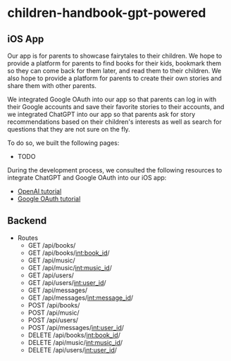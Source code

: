 # children-handbook-gpt-powered

## iOS App

Our app is for parents to showcase fairytales to their children. We hope to provide a platform for parents to find books for their kids, bookmark them so they can come back for them later, and read them to their children. We also hope to provide a platform for parents to create their own stories and share them with other parents.

We integrated Google OAuth into our app so that parents can log in with their Google accounts and save their favorite stories to their accounts, and we integrated ChatGPT into our app so that parents ask for story recommendations based on their children's interests as well as search for questions that they are not sure on the fly.

To do so, we built the following pages:

- TODO

During the development process, we consulted the following resources to integrate ChatGPT and Google OAuth into our iOS app:

- [OpenAI tutorial](https://youtu.be/XF8IbrNh7E0)
- [Google OAuth tutorial](https://youtu.be/M5LiqOBDeGg)

## Backend

- Routes
  - GET /api/books/
  - GET /api/books/<int:book_id>/
  - GET /api/music/
  - GET /api/music/<int:music_id>/
  - GET /api/users/
  - GET /api/users/<int:user_id>/
  - GET /api/messages/
  - GET /api/messages/<int:message_id>/
  - POST /api/books/
  - POST /api/music/
  - POST /api/users/
  - POST /api/messages/<int:user_id>/
  - DELETE /api/books/<int:book_id>/
  - DELETE /api/music/<int:music_id>/
  - DELETE /api/users/<int:user_id>/

